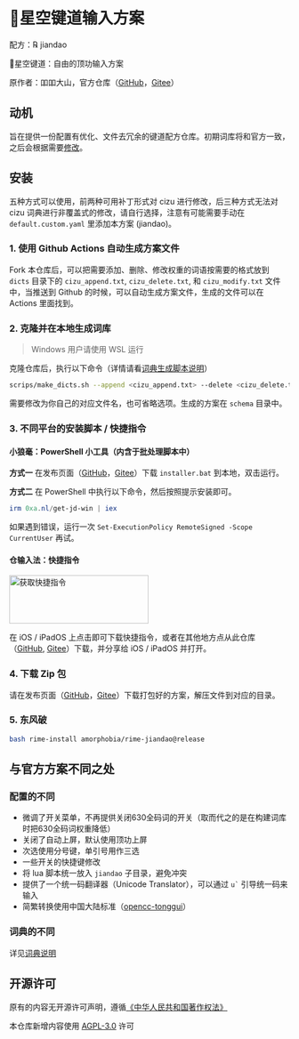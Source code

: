 # 🌟️星空键道输入方案

配方：℞ jiandao

🌟️星空键道：自由的顶功输入方案

原作者：吅吅大山，官方仓库（[GitHub](https://github.com/xkinput/Rime_JD)，[Gitee](https://gitee.com/xkinput/Rime_JD)）

## 动机

旨在提供一份配置有优化、文件去冗余的键道配方仓库。初期词库将和官方一致，之后会根据需要[修改](#与官方方案不同之处)。

## 安装

五种方式可以使用，前两种可用补丁形式对 cizu 进行修改，后三种方式无法对 cizu 词典进行非覆盖式的修改，请自行选择，注意有可能需要手动在 `default.custom.yaml` 里添加本方案 (jiandao)。

### 1. 使用 Github Actions 自动生成方案文件

Fork 本仓库后，可以把需要添加、删除、修改权重的词语按需要的格式放到 `dicts` 目录下的 `cizu_append.txt`, `cizu_delete.txt`, 和 `cizu_modify.txt` 文件中，当推送到 Github 的时候，可以自动生成方案文件，生成的文件可以在 Actions 里面找到。

### 2. 克隆并在本地生成词库

> Windows 用户请使用 WSL 运行

克隆仓库后，执行以下命令（详情请看[词典生成脚本说明](scripts/README.md)）

```bash
scrips/make_dicts.sh --append <cizu_append.txt> --delete <cizu_delete.txt> --modify <cizu_modify.txt> [--deweight]
```

需要修改为你自己的对应文件名，也可省略选项。生成的方案在 `schema` 目录中。

### 3. 不同平台的安装脚本 / 快捷指令

#### 小狼毫：PowerShell 小工具（内含于批处理脚本中）

**方式一** 在发布页面（[GitHub](https://github.com/amorphobia/rime-jiandao/releases)，[Gitee](https://gitee.com/amorphobia/rime-jiandao/releases)）下载 `installer.bat` 到本地，双击运行。

**方式二** 在 PowerShell 中执行以下命令，然后按照提示安装即可。

```PowerShell
irm 0xa.nl/get-jd-win | iex
```

如果遇到错误，运行一次 `Set-ExecutionPolicy RemoteSigned -Scope CurrentUser` 再试。

#### 仓输入法：快捷指令

<a href="https://www.icloud.com/shortcuts/a4417bdc90c44f4aae021e7b176ee25d" style="display: inline-block; overflow: hidden; width: 250px; height: 87px;"><img src="img/shortcut.png" alt="获取快捷指令" style="width: 250px; height: 87px; overflow: hidden; display: inline-block; vertical-align: middle;"></a>

在 iOS / iPadOS 上点击即可下载快捷指令，或者在其他地方点从此仓库（[GitHub](https://github.com/amorphobia/rime-jiandao/raw/master/scripts/%E9%94%AE%E9%81%93%E5%AE%89%E8%A3%85.shortcut), [Gitee](https://gitee.com/amorphobia/rime-jiandao/raw/master/scripts/%E9%94%AE%E9%81%93%E5%AE%89%E8%A3%85.shortcut)）下载，并分享给 iOS / iPadOS 并打开。

### 4. 下载 Zip 包

请在发布页面（[GitHub](https://github.com/amorphobia/rime-jiandao/releases)，[Gitee](https://gitee.com/amorphobia/rime-jiandao/releases)）下载打包好的方案，解压文件到对应的目录。

### 5. 东风破

```bash
bash rime-install amorphobia/rime-jiandao@release
```

## 与官方方案不同之处

### 配置的不同

- 微调了开关菜单，不再提供关闭630全码词的开关（取而代之的是在构建词库时把630全码词权重降低）
- 关闭了自动上屏，默认使用顶功上屏
- 次选使用分号键，单引号用作三选
- 一些开关的快捷键修改
- 将 lua 脚本统一放入 `jiandao` 子目录，避免冲突
- 提供了一个统一码翻译器（Unicode Translator），可以通过 ``u`​`` 引导统一码来输入
- 简繁转换使用中国大陆标准（[opencc-tonggui](https://github.com/amorphobia/opencc-tonggui)）

### 词典的不同

详见[词典说明](dicts/README.md)

## 开源许可

原有的内容无开源许可声明，遵循[《中华人民共和国著作权法》](http://www.npc.gov.cn/npc/c30834/202011/848e73f58d4e4c5b82f69d25d46048c6.shtml)

本仓库新增内容使用 [AGPL-3.0](LICENSE) 许可
